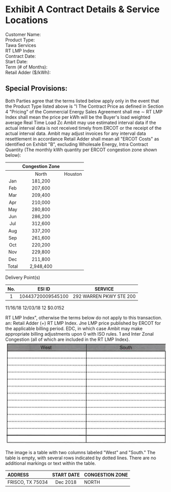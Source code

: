 # Exhibit A Contract Details \& Service Locations 

Customer Name:<br>Product Type:<br>Tawa Services<br>RT LMP Index<br>Contract Date:<br>Start Date:<br>Term (\# of Months):<br>Retail Adder (\$/kWh):

## Special Provisions:

Both Parties agree that the terms listed below apply only in the event that the Product Type listed above is "I
The Contract Price as defined in Section 4 "Pricing" of the Commercial Energy Sales Agreement shall me $\sim$ RT LMP Index shall mean the price per kWh will be the Buyer's load weighted average Real Time Load Zc
Ambit may use estimated interval data if the actual interval data is not received timely from ERCOT or the receipt of the actual interval data. Ambit may adjust invoices for any interval data resettlement in accordance
Retail Adder shall mean all "ERCOT Costs" as identified on Exhibit "B", excluding Wholesale Energy, Intra
Contract Quantity (The monthly kWh quantity per ERCOT congestion zone shown below):

|  | Congestion Zone |  |
| :--: | :--: | :--: |
|  | North | Houston |
| Jan | 181,200 |  |
| Feb | 207,600 |  |
| Mar | 209,400 |  |
| Apr | 210,000 |  |
| May | 280,800 |  |
| Jun | 286,200 |  |
| Jul | 312,600 |  |
| Aug | 337,200 |  |
| Sep | 261,600 |  |
| Oct | 220,200 |  |
| Nov | 229,800 |  |
| Dec | 211,800 |  |
| Total | 2,948,400 |  |

Delivery Point(s)

| No. | ESI ID | SERVICE |
| :--: | :--: | :--: |
| 1 | 10443720009545100 | 292 WARREN PKWY STE 200 |

$11 / 16 / 18$
$12 / 03 / 18$
12
\$0.0152

RT LMP Index", otherwise the terms below do not apply to this transaction.
an: Retail Adder (+) RT LMP Index.
Jne LMP price published by ERCOT for the applicable billing period.
EDC, in which case Ambit may make appropriate billing adjustments upon
0 with ISO rules.
1 and Inter Zonal Congestion (all of which are included in the RT LMP Index).
![](images/img-0.jpeg)

The image is a table with two columns labeled "West" and "South." The table is empty, with several rows indicated by dotted lines. There are no additional markings or text within the table.

| ADDRESS | START DATE | CONGESTION ZONE |
| :-- | :--: | :-- |
| FRISCO, TX 75034 | Dec 2018 | NORTH |

